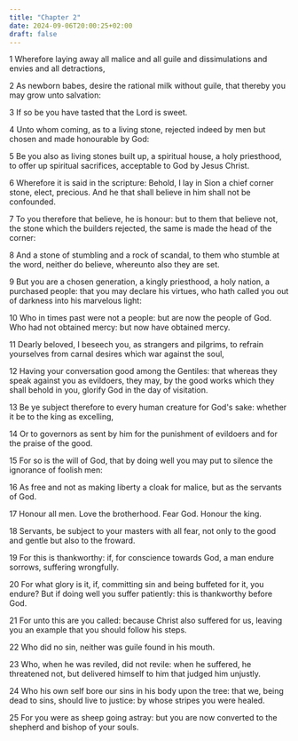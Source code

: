 ```yaml
---
title: "Chapter 2"
date: 2024-09-06T20:00:25+02:00
draft: false
---
```



1 Wherefore laying away all malice and all guile and dissimulations and envies and all detractions,

2 As newborn babes, desire the rational milk without guile, that thereby you may grow unto salvation:

3 If so be you have tasted that the Lord is sweet.

4 Unto whom coming, as to a living stone, rejected indeed by men but chosen and made honourable by God:

5 Be you also as living stones built up, a spiritual house, a holy priesthood, to offer up spiritual sacrifices, acceptable to God by Jesus Christ.

6 Wherefore it is said in the scripture: Behold, I lay in Sion a chief corner stone, elect, precious. And he that shall believe in him shall not be confounded.

7 To you therefore that believe, he is honour: but to them that believe not, the stone which the builders rejected, the same is made the head of the corner:

8 And a stone of stumbling and a rock of scandal, to them who stumble at the word, neither do believe, whereunto also they are set.

9 But you are a chosen generation, a kingly priesthood, a holy nation, a purchased people: that you may declare his virtues, who hath called you out of darkness into his marvelous light:

10 Who in times past were not a people: but are now the people of God. Who had not obtained mercy: but now have obtained mercy.

11 Dearly beloved, I beseech you, as strangers and pilgrims, to refrain yourselves from carnal desires which war against the soul,

12 Having your conversation good among the Gentiles: that whereas they speak against you as evildoers, they may, by the good works which they shall behold in you, glorify God in the day of visitation.

13 Be ye subject therefore to every human creature for God's sake: whether it be to the king as excelling,

14 Or to governors as sent by him for the punishment of evildoers and for the praise of the good.

15 For so is the will of God, that by doing well you may put to silence the ignorance of foolish men:

16 As free and not as making liberty a cloak for malice, but as the servants of God.

17 Honour all men. Love the brotherhood. Fear God. Honour the king.

18 Servants, be subject to your masters with all fear, not only to the good and gentle but also to the froward.

19 For this is thankworthy: if, for conscience towards God, a man endure sorrows, suffering wrongfully.

20 For what glory is it, if, committing sin and being buffeted for it, you endure? But if doing well you suffer patiently: this is thankworthy before God.

21 For unto this are you called: because Christ also suffered for us, leaving you an example that you should follow his steps.

22 Who did no sin, neither was guile found in his mouth.

23 Who, when he was reviled, did not revile: when he suffered, he threatened not, but delivered himself to him that judged him unjustly.

24 Who his own self bore our sins in his body upon the tree: that we, being dead to sins, should live to justice: by whose stripes you were healed.

25 For you were as sheep going astray: but you are now converted to the shepherd and bishop of your souls.

